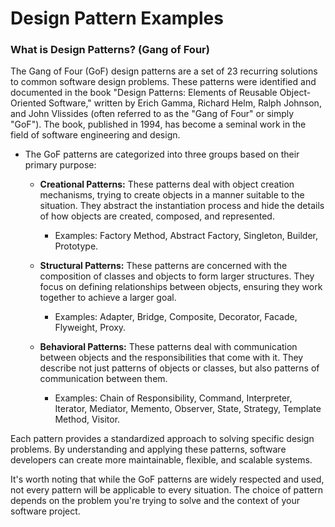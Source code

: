 # Design Pattern Examples

### What is Design Patterns? (Gang of Four)

The Gang of Four (GoF) design patterns are a set of 23 recurring solutions to common software design problems. These patterns were identified and documented in the book "Design Patterns: Elements of Reusable Object-Oriented Software," written by Erich Gamma, Richard Helm, Ralph Johnson, and John Vlissides (often referred to as the "Gang of Four" or simply "GoF"). The book, published in 1994, has become a seminal work in the field of software engineering and design.

* The GoF patterns are categorized into three groups based on their primary purpose:
  - __Creational Patterns:__ These patterns deal with object creation mechanisms, trying to create objects in a manner suitable to the situation. They abstract the instantiation process and hide the details of how objects are created, composed, and represented.
    - Examples: Factory Method, Abstract Factory, Singleton, Builder, Prototype.
   
  - __Structural Patterns:__ These patterns are concerned with the composition of classes and objects to form larger structures. They focus on defining relationships between objects, ensuring they work together to achieve a larger goal.
    - Examples: Adapter, Bridge, Composite, Decorator, Facade, Flyweight, Proxy.
  
  - __Behavioral Patterns:__ These patterns deal with communication between objects and the responsibilities that come with it. They describe not just patterns of objects or classes, but also patterns of communication between them.
    - Examples: Chain of Responsibility, Command, Interpreter, Iterator, Mediator, Memento, Observer, State, Strategy, Template Method, Visitor.

Each pattern provides a standardized approach to solving specific design problems. By understanding and applying these patterns, software developers can create more maintainable, flexible, and scalable systems.

It's worth noting that while the GoF patterns are widely respected and used, not every pattern will be applicable to every situation. The choice of pattern depends on the problem you're trying to solve and the context of your software project.
